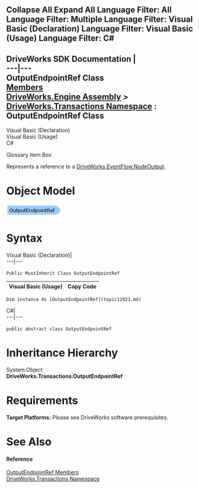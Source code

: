 Collapse All Expand All Language Filter: All  Language Filter: Multiple  Language Filter: Visual Basic (Declaration) Language Filter: Visual Basic (Usage) Language Filter: C#  
---  
DriveWorks SDK Documentation  |   
---|---  
OutputEndpointRef Class   
[Members](topic12922.md)   
[DriveWorks.Engine Assembly](topic2156.md) > [DriveWorks.Transactions Namespace](topic12835.md) : OutputEndpointRef Class  
---  
  
Visual Basic (Declaration)    
Visual Basic (Usage)    
C# 

Glossary Item Box

Represents a reference to a [DriveWorks.EventFlow.NodeOutput](topic7074.md). 

# Object Model

![](dotnetdiagramimages/image712.png)

# Syntax

Visual Basic (Declaration)|   
---|---  
      
    
    Public MustInherit Class OutputEndpointRef   
  
Visual Basic (Usage)| Copy Code  
---|---  
      
    
    Dim instance As [OutputEndpointRef](topic12921.md)  
  
C#|   
---|---  
      
    
    public abstract class OutputEndpointRef   
  
# Inheritance Hierarchy

System.Object  
**DriveWorks.Transactions.OutputEndpointRef**  


# Requirements

**Target Platforms:** Please see DriveWorks software prerequisites.

# See Also

#### Reference

[OutputEndpointRef Members](topic12922.md)   
[DriveWorks.Transactions Namespace](topic12835.md)


